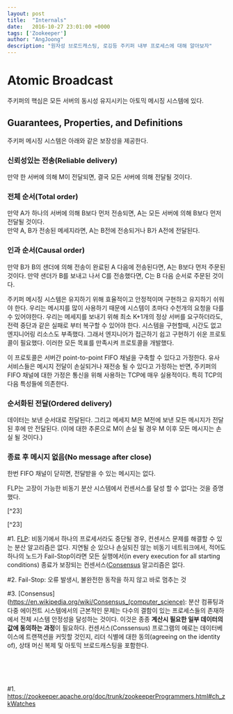 ```yaml
---
layout: post
title:  "Internals"
date:   2016-10-27 23:01:00 +0000
tags: ['Zookeeper']
author: "AngJoong"
description: "원자성 브로드캐스팅, 로깅등 주키퍼 내부 프로세스에 대해 알아보자"
---
```


# Atomic Broadcast
주키퍼의 핵심은 모든 서버의 동시성 유지시키는 아토믹 메시징 시스템에 있다.  

## Guarantees, Properties, and Definitions
주키퍼 메시징 시스템은 아래와 같은 보장성을 제공한다.

### 신뢰성있는 전송(Reliable delivery)
만약 한 서버에 의해 M이 전달되면, 결국 모든 서버에 의해 전달될 것이다.  

### 전체 순서(Total order)
만약 A가 하나의 서버에 의해 B보다 먼저 전송되면, A는 모든 서버에 의해 B보다 먼저 전달될 것이다.  
만약 A, B가 전송된 메세지라면, A는 B전에 전송되거나 B가 A전에 전달된다.  

### 인과 순서(Causal order)
만약 B가 B의 샌더에 의해 전송이 완료된 A 다음에 전송된다면, A는 B보다 먼저 주문된 것이다.
만약 샌더가 B를 보내고 나서 C를 전송했다면, C는 B 다음 순서로 주문된 것이다.

주키퍼 메시징 시스템은 유지하기 위해 효율적이고 안정적이며 구현하고 유지하기 쉬워야 한다. 우리는 메시지를 많이 사용하기 때문에 시스템이 초마다 수천개의 요청을 다를수 있어야한다.  우리는 메세지를 보내기 위해 최소 K+1개의 정상 서버를 요구하더라도, 전력 중단과 같은 실패로 부터 복구할 수 있어야 한다. 시스템을 구현할때, 시간도 없고 엔지니어링 리소스도 부족했다. 그래서 엔지니어가 접근하기 쉽고 구현하기 쉬운 프로토콜이 필요했다. 이러한 모든 목표를 만족시켜 프로토콜을 개발했다.  

이 프로토콜은 서버간 point-to-point FIFO 채널을 구축할 수 있다고 가정한다. 유사 서비스들은 메시지 전달이 손실되거나 재전송 될 수 있다고 가정하는 반면, 주키퍼의 FIFO 채널에 대한 가정은 통신을 위해 사용하는 TCP에 매우 실용적이다. 특히 TCP의 다음 특성들에 의존한다.  

### 순서화된 전달(Ordered delivery)
데이터는 보낸 순서대로 전달된다. 그리고 메세지 M은 M전에 보낸 모든 메시지가 전달 된 후에 만 전달된다. (이에 대한 추론으로 M이 손실 될 경우 M 이후 모든 메시지는 손실 될 것이다.)

### 종료 후 메시지 없음(No message after close)
한번 FIFO 채널이 닫히면, 전달받을 수 있는 메시지는 없다.

FLP는 고장이 가능한 비동기 분산 시스템에서 컨센서스를 달성 할 수 없다는 것을 증명했다.


[^23]

[^23]

\#1.  [FLP](http://the-paper-trail.org/blog/a-brief-tour-of-flp-impossibility/): 비동기에서 하나의 프로세서라도 중단될 경우, 컨센서스 문제를 해결할 수 있는 분산 알고리즘은 없다. 지연될 순 있으나 손실되진 않는 비동기 네트워크에서, 적어도 하나의 노드가 Fail-Stop이라면 모든 실행에서(in every execution for all starting conditions) 종료가 보장되는 컨센서스([Consensus](https://en.wikipedia.org/wiki/Consensus_(computer_science)) 알고리즘은 없다.

\#2.  Fail-Stop: 오류 발생시, 불완전한 동작을 하지 않고 바로 멈추는 것

\#3.  [Consensus](https://en.wikipedia.org/wiki/Consensus_(computer_science): 분산 컴퓨팅과 다중 에이전트 시스템에서의 근본적인 문제는 다수의 결함이 있는 프로세스들의 존재하에서 전체 시스템 안정성을 달성하는 것이다. 이것은 종종 **계산시 필요한 일부 데이터의 값에 동의하는 과정**이 필요하다. 컨센서스(Conssensus) 프로그램의 예로는 데이터베이스에 트랜잭션을 커밋할 것인지, 리더 식별에 대한 동의(agreeing on the identity of), 상태 머신 복제 및 아토믹 브로드캐스팅을 포함한다.
<br>
<br>
<br>
<br>
<br>

\#1. https://zookeeper.apache.org/doc/trunk/zookeeperProgrammers.html#ch_zkWatches
